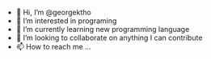 - 👋 Hi, I’m @georgektho
- 👀 I’m interested in programing
- 🌱 I’m currently learning new programming language
- 💞️ I’m looking to collaborate on anything I can contribute
- 📫 How to reach me ...

<!---
georgektho/georgektho is a ✨ special ✨ repository because its `README.md` (this file) appears on your GitHub profile.
You can click the Preview link to take a look at your changes.
--->
